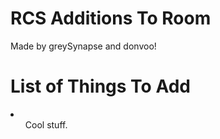 <h1>RCS Additions To Room</h1>
Made by greySynapse and donvoo!

<h1>List of Things To Add</h1>
<li>
  <ol>
    Cool stuff.
  </ol>
</li>
